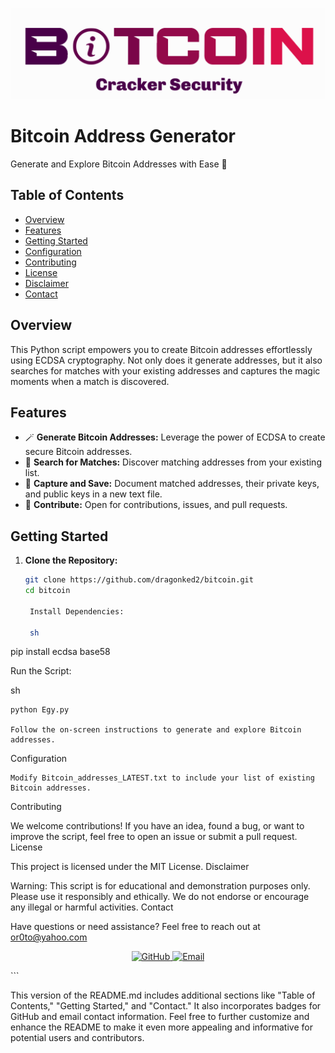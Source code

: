 <p align="center">
  <img src="logo.png" alt="Bitcoin Logo" width="550">
</p>

# Bitcoin Address Generator

Generate and Explore Bitcoin Addresses with Ease 🚀

## Table of Contents

- [Overview](#overview)
- [Features](#features)
- [Getting Started](#getting-started)
- [Configuration](#configuration)
- [Contributing](#contributing)
- [License](#license)
- [Disclaimer](#disclaimer)
- [Contact](#contact)

## Overview

This Python script empowers you to create Bitcoin addresses effortlessly using ECDSA cryptography. Not only does it generate addresses, but it also searches for matches with your existing addresses and captures the magic moments when a match is discovered.

## Features

- 🪄 **Generate Bitcoin Addresses:** Leverage the power of ECDSA to create secure Bitcoin addresses.
- 🔎 **Search for Matches:** Discover matching addresses from your existing list.
- 💾 **Capture and Save:** Document matched addresses, their private keys, and public keys in a new text file.
- 🤝 **Contribute:** Open for contributions, issues, and pull requests.

## Getting Started

1. **Clone the Repository:**

   ```sh
   git clone https://github.com/dragonked2/bitcoin.git
   cd bitcoin

    Install Dependencies:

    sh

pip install ecdsa base58

Run the Script:

sh

    python Egy.py

    Follow the on-screen instructions to generate and explore Bitcoin addresses.

Configuration

    Modify Bitcoin_addresses_LATEST.txt to include your list of existing Bitcoin addresses.

Contributing

We welcome contributions! If you have an idea, found a bug, or want to improve the script, feel free to open an issue or submit a pull request.
License

This project is licensed under the MIT License.
Disclaimer

Warning: This script is for educational and demonstration purposes only. Please use it responsibly and ethically. We do not endorse or encourage any illegal or harmful activities.
Contact

Have questions or need assistance? Feel free to reach out at or0to@yahoo.com
<p align="center">
  <a href="https://github.com/dragonked2">
    <img src="https://img.shields.io/badge/github-dragonked2-blueviolet?style=flat-square&logo=github" alt="GitHub">
  </a>
  <a href="mailto:or0to@yahoo.com">
    <img src="https://img.shields.io/badge/email-or0to@yahoo.com-orange?style=flat-square&logo=mail.ru" alt="Email">
  </a>
</p>
```

This version of the README.md includes additional sections like "Table of Contents," "Getting Started," and "Contact." It also incorporates badges for GitHub and email contact information. Feel free to further customize and enhance the README to make it even more appealing and informative for potential users and contributors.

